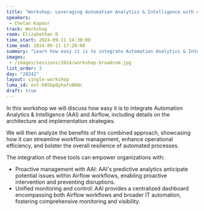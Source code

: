 ```yaml
---
title: "Workshop: Leveraging Automation Analytics & Intelligence with Airflow for Enhanced Workflow Observability"
speakers:
 - Chetan Kapoor
track: Workshop
room: Elizabethan D
time_start: 2024-09-11 14:30:00
time_end: 2024-09-11 17:20:00
summary: "Learn how easy it is to integrate Automation Analytics & Intelligence (AAI) and Airflow, including details on the architecture and implementation strategies."
images:
 - /images/sessions/2024/workshop-broadcom.jpg 
list_order: 3
day: "20242"
layout: single-workshop
luma_id: evt-h0SGpQyhafvBKWc
draft: true
---
```


In this workshop we will discuss how easy it is to integrate Automation Analytics & Intelligence (AAI) and Airflow, including details on the architecture and implementation strategies.

We will then analyze the benefits of this combined approach, showcasing how it can streamline workflow management, enhance operational efficiency, and bolster the overall resilience of automated processes.

The integration of these tools can empower organizations with:
 * Proactive management with AAI: AAI's predictive analytics anticipate potential issues within Airflow workflows, enabling proactive intervention and preventing disruptions.
 * Unified monitoring and control: AAI provides a centralized dashboard encompassing both Airflow workflows and broader IT automation, fostering comprehensive monitoring and visibility.
